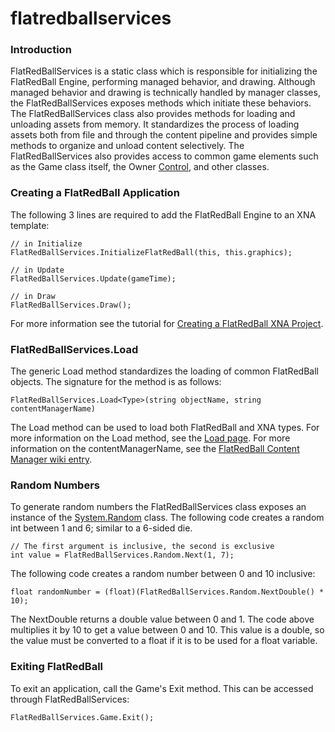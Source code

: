 # flatredballservices

### Introduction

FlatRedBallServices is a static class which is responsible for initializing the FlatRedBall Engine, performing managed behavior, and drawing. Although managed behavior and drawing is technically handled by manager classes, the FlatRedBallServices exposes methods which initiate these behaviors. The FlatRedBallServices class also provides methods for loading and unloading assets from memory. It standardizes the process of loading assets both from file and through the content pipeline and provides simple methods to organize and unload content selectively. The FlatRedBallServices also provides access to common game elements such as the Game class itself, the Owner [Control](http://msdn.microsoft.com/en-us/library/system.windows.forms.control.aspx), and other classes.

### Creating a FlatRedBall Application

The following 3 lines are required to add the FlatRedBall Engine to an XNA template:

```
// in Initialize
FlatRedBallServices.InitializeFlatRedBall(this, this.graphics);

// in Update
FlatRedBallServices.Update(gameTime);

// in Draw
FlatRedBallServices.Draw();
```

For more information see the tutorial for [Creating a FlatRedBall XNA Project](../../../../frb/docs/index.php).

### FlatRedBallServices.Load

The generic Load method standardizes the loading of common FlatRedBall objects. The signature for the method is as follows:

```
FlatRedBallServices.Load<Type>(string objectName, string contentManagerName)
```

The Load method can be used to load both FlatRedBall and XNA types. For more information on the Load method, see the [Load page](../../../../frb/docs/index.php). For more information on the contentManagerName, see the [FlatRedBall Content Manager wiki entry](../../../../frb/docs/index.php).

### Random Numbers

To generate random numbers the FlatRedBallServices class exposes an instance of the [System.Random](http://msdn2.microsoft.com/en-us/library/system.random.aspx) class. The following code creates a random int between 1 and 6; similar to a 6-sided die.

```
// The first argument is inclusive, the second is exclusive
int value = FlatRedBallServices.Random.Next(1, 7);
```

The following code creates a random number between 0 and 10 inclusive:

```
float randomNumber = (float)(FlatRedBallServices.Random.NextDouble() * 10);
```

The NextDouble returns a double value between 0 and 1. The code above multiplies it by 10 to get a value between 0 and 10. This value is a double, so the value must be converted to a float if it is to be used for a float variable.

### Exiting FlatRedBall

To exit an application, call the Game's Exit method. This can be accessed through FlatRedBallServices:

```
FlatRedBallServices.Game.Exit();
```

###
